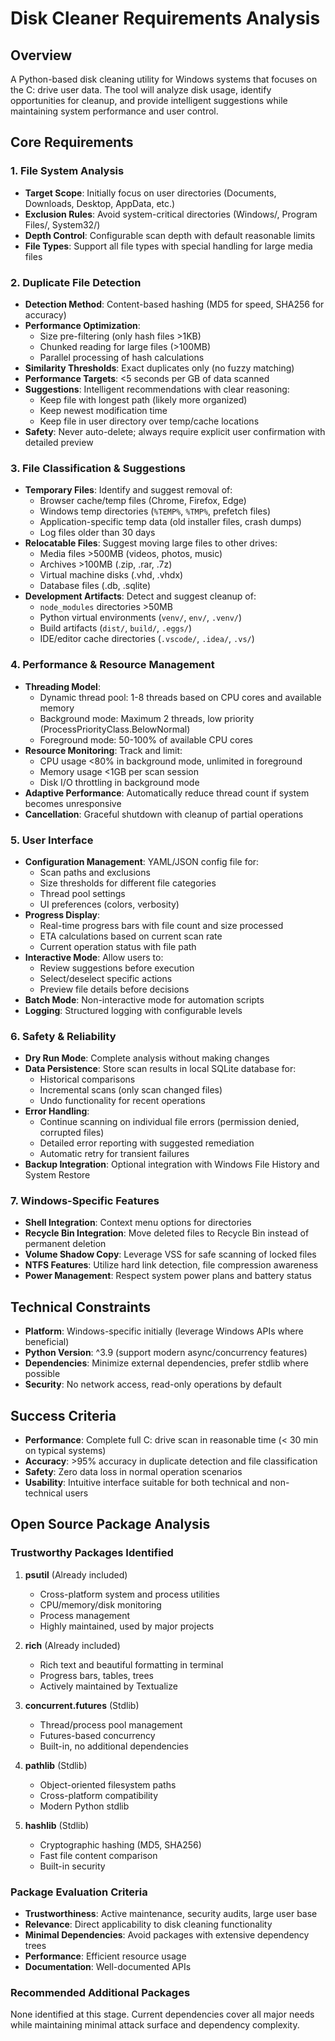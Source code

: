 # Disk Cleaner Requirements Analysis

## Overview
A Python-based disk cleaning utility for Windows systems that focuses on the C: drive user data. The tool will analyze disk usage, identify opportunities for cleanup, and provide intelligent suggestions while maintaining system performance and user control.

## Core Requirements

### 1. File System Analysis
- **Target Scope**: Initially focus on user directories (Documents, Downloads, Desktop, AppData, etc.)
- **Exclusion Rules**: Avoid system-critical directories (Windows/, Program Files/, System32/)
- **Depth Control**: Configurable scan depth with default reasonable limits
- **File Types**: Support all file types with special handling for large media files

### 2. Duplicate File Detection
- **Detection Method**: Content-based hashing (MD5 for speed, SHA256 for accuracy)
- **Performance Optimization**:
  - Size pre-filtering (only hash files >1KB)
  - Chunked reading for large files (>100MB)
  - Parallel processing of hash calculations
- **Similarity Thresholds**: Exact duplicates only (no fuzzy matching)
- **Performance Targets**: <5 seconds per GB of data scanned
- **Suggestions**: Intelligent recommendations with clear reasoning:
  - Keep file with longest path (likely more organized)
  - Keep newest modification time
  - Keep file in user directory over temp/cache locations
- **Safety**: Never auto-delete; always require explicit user confirmation with detailed preview

### 3. File Classification & Suggestions
- **Temporary Files**: Identify and suggest removal of:
  - Browser cache/temp files (Chrome, Firefox, Edge)
  - Windows temp directories (`%TEMP%`, `%TMP%`, prefetch files)
  - Application-specific temp data (old installer files, crash dumps)
  - Log files older than 30 days
- **Relocatable Files**: Suggest moving large files to other drives:
  - Media files >500MB (videos, photos, music)
  - Archives >100MB (.zip, .rar, .7z)
  - Virtual machine disks (.vhd, .vhdx)
  - Database files (.db, .sqlite)
- **Development Artifacts**: Detect and suggest cleanup of:
  - `node_modules` directories >50MB
  - Python virtual environments (`venv/`, `env/`, `.venv/`)
  - Build artifacts (`dist/`, `build/`, `.eggs/`)
  - IDE/editor cache directories (`.vscode/`, `.idea/`, `.vs/`)

### 4. Performance & Resource Management
- **Threading Model**:
  - Dynamic thread pool: 1-8 threads based on CPU cores and available memory
  - Background mode: Maximum 2 threads, low priority (ProcessPriorityClass.BelowNormal)
  - Foreground mode: 50-100% of available CPU cores
- **Resource Monitoring**: Track and limit:
  - CPU usage <80% in background mode, unlimited in foreground
  - Memory usage <1GB per scan session
  - Disk I/O throttling in background mode
- **Adaptive Performance**: Automatically reduce thread count if system becomes unresponsive
- **Cancellation**: Graceful shutdown with cleanup of partial operations

### 5. User Interface
- **Configuration Management**: YAML/JSON config file for:
  - Scan paths and exclusions
  - Size thresholds for different file categories
  - Thread pool settings
  - UI preferences (colors, verbosity)
- **Progress Display**:
  - Real-time progress bars with file count and size processed
  - ETA calculations based on current scan rate
  - Current operation status with file path
- **Interactive Mode**: Allow users to:
  - Review suggestions before execution
  - Select/deselect specific actions
  - Preview file details before decisions
- **Batch Mode**: Non-interactive mode for automation scripts
- **Logging**: Structured logging with configurable levels

### 6. Safety & Reliability
- **Dry Run Mode**: Complete analysis without making changes
- **Data Persistence**: Store scan results in local SQLite database for:
  - Historical comparisons
  - Incremental scans (only scan changed files)
  - Undo functionality for recent operations
- **Error Handling**:
  - Continue scanning on individual file errors (permission denied, corrupted files)
  - Detailed error reporting with suggested remediation
  - Automatic retry for transient failures
- **Backup Integration**: Optional integration with Windows File History and System Restore

### 7. Windows-Specific Features
- **Shell Integration**: Context menu options for directories
- **Recycle Bin Integration**: Move deleted files to Recycle Bin instead of permanent deletion
- **Volume Shadow Copy**: Leverage VSS for safe scanning of locked files
- **NTFS Features**: Utilize hard link detection, file compression awareness
- **Power Management**: Respect system power plans and battery status

## Technical Constraints
- **Platform**: Windows-specific initially (leverage Windows APIs where beneficial)
- **Python Version**: ^3.9 (support modern async/concurrency features)
- **Dependencies**: Minimize external dependencies, prefer stdlib where possible
- **Security**: No network access, read-only operations by default

## Success Criteria
- **Performance**: Complete full C: drive scan in reasonable time (< 30 min on typical systems)
- **Accuracy**: >95% accuracy in duplicate detection and file classification
- **Safety**: Zero data loss in normal operation scenarios
- **Usability**: Intuitive interface suitable for both technical and non-technical users

## Open Source Package Analysis

### Trustworthy Packages Identified
1. **psutil** (Already included)
   - Cross-platform system and process utilities
   - CPU/memory/disk monitoring
   - Process management
   - Highly maintained, used by major projects

2. **rich** (Already included)
   - Rich text and beautiful formatting in terminal
   - Progress bars, tables, trees
   - Actively maintained by Textualize

3. **concurrent.futures** (Stdlib)
   - Thread/process pool management
   - Futures-based concurrency
   - Built-in, no additional dependencies

4. **pathlib** (Stdlib)
   - Object-oriented filesystem paths
   - Cross-platform compatibility
   - Modern Python stdlib

5. **hashlib** (Stdlib)
   - Cryptographic hashing (MD5, SHA256)
   - Fast file content comparison
   - Built-in security

### Package Evaluation Criteria
- **Trustworthiness**: Active maintenance, security audits, large user base
- **Relevance**: Direct applicability to disk cleaning functionality
- **Minimal Dependencies**: Avoid packages with extensive dependency trees
- **Performance**: Efficient resource usage
- **Documentation**: Well-documented APIs

### Recommended Additional Packages
None identified at this stage. Current dependencies cover all major needs while maintaining minimal attack surface and dependency complexity.
